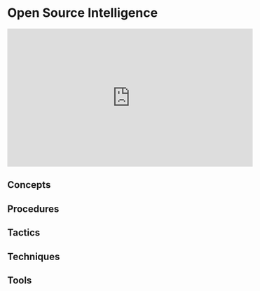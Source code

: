 # Open Source Intelligence



 

   <iframe width="560" height="315" src="https://www.youtube.com/embed/6a5MieXkoBg" title="YouTube video player" frameborder="0" allow="accelerometer; autoplay; clipboard-write; encrypted-media; gyroscope; picture-in-picture" allowfullscreen></iframe>


## Concepts



## Procedures


## Tactics


## Techniques



## Tools



